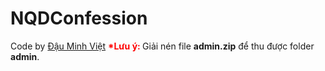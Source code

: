 # NQDConfession
Code by <a href="https://www.facebook.com/vietdau268">Đậu Minh Việt</a>
<b style="color: red">*Lưu ý: </b>Giải nén file <b>admin.zip</b> để thu được folder <b>admin</b>.
